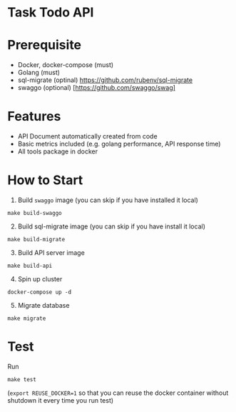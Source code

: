 # Task Todo API

# Prerequisite
- Docker, docker-compose (must)
- Golang (must)
- sql-migrate (optinal) https://github.com/rubenv/sql-migrate
- swaggo (optional) [https://github.com/swaggo/swag]

# Features
- API Document automatically created from code  
- Basic metrics included (e.g. golang performance, API response time)
- All tools package in docker

# How to Start
1. Build `swaggo` image (you can skip if you have installed it local)
```shell
make build-swaggo
```

2. Build sql-migrate image (you can skip if you have install it local)
```shell
make build-migrate
```

3. Build API server image
```shell
make build-api
```

4. Spin up cluster
```shell
docker-compose up -d
```

5. Migrate database
```shell
make migrate
```

# Test
Run
```shell
make test
```
(`export REUSE_DOCKER=1` so that you can reuse the docker container without shutdown it every time you run test) 

